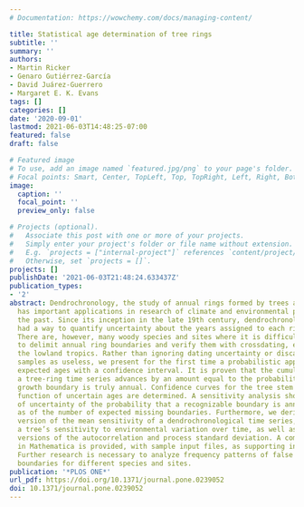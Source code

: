 ```yaml
---
# Documentation: https://wowchemy.com/docs/managing-content/

title: Statistical age determination of tree rings
subtitle: ''
summary: ''
authors:
- Martin Ricker
- Genaro Gutiérrez-García
- David Juárez-Guerrero
- Margaret E. K. Evans
tags: []
categories: []
date: '2020-09-01'
lastmod: 2021-06-03T14:48:25-07:00
featured: false
draft: false

# Featured image
# To use, add an image named `featured.jpg/png` to your page's folder.
# Focal points: Smart, Center, TopLeft, Top, TopRight, Left, Right, BottomLeft, Bottom, BottomRight.
image:
  caption: ''
  focal_point: ''
  preview_only: false

# Projects (optional).
#   Associate this post with one or more of your projects.
#   Simply enter your project's folder or file name without extension.
#   E.g. `projects = ["internal-project"]` references `content/project/deep-learning/index.md`.
#   Otherwise, set `projects = []`.
projects: []
publishDate: '2021-06-03T21:48:24.633437Z'
publication_types:
- '2'
abstract: Dendrochronology, the study of annual rings formed by trees and woody plants,
  has important applications in research of climate and environmental phenomena of
  the past. Since its inception in the late 19th century, dendrochronology has not
  had a way to quantify uncertainty about the years assigned to each ring (dating).
  There are, however, many woody species and sites where it is difficult or impossible
  to delimit annual ring boundaries and verify them with crossdating, especially in
  the lowland tropics. Rather than ignoring dating uncertainty or discarding such
  samples as useless, we present for the first time a probabilistic approach to assign
  expected ages with a confidence interval. It is proven that the cumulative age in
  a tree-ring time series advances by an amount equal to the probability that a putative
  growth boundary is truly annual. Confidence curves for the tree stem radius as a
  function of uncertain ages are determined. A sensitivity analysis shows the effect
  of uncertainty of the probability that a recognizable boundary is annual, as well
  as of the number of expected missing boundaries. Furthermore, we derive a probabilistic
  version of the mean sensitivity of a dendrochronological time series, which quantifies
  a tree’s sensitivity to environmental variation over time, as well as probabilistic
  versions of the autocorrelation and process standard deviation. A computer code
  in Mathematica is provided, with sample input files, as supporting information.
  Further research is necessary to analyze frequency patterns of false and missing
  boundaries for different species and sites.
publication: '*PLOS ONE*'
url_pdf: https://doi.org/10.1371/journal.pone.0239052
doi: 10.1371/journal.pone.0239052
---
```

